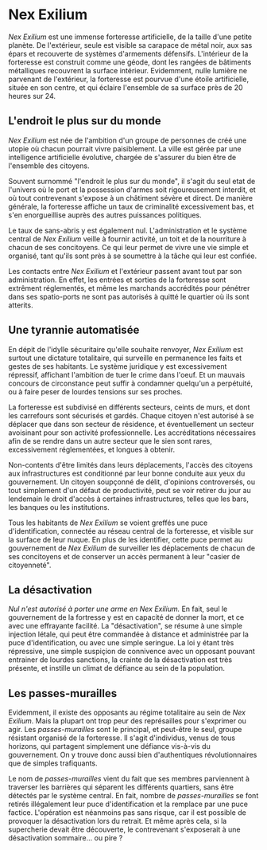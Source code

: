 # Nex Exilium

*Nex Exilium* est une immense forteresse artificielle, de la taille d'une petite planète. De l'extérieur, seule est visible sa carapace de métal noir, aux sas épars et recouverte de systèmes d'armements défensifs. L'intérieur de la forteresse est construit comme une géode, dont les rangées de bâtiments métalliques recouvrent la surface intérieur. Evidemment, nulle lumière ne parvenant de l'extérieur, la forteresse est pourvue d'une étoile artificielle, située en son centre, et qui éclaire l'ensemble de sa surface près de 20 heures sur 24.

## L'endroit le plus sur du monde

*Nex Exilium* est née de l'ambition d'un groupe de personnes de créé une utopie où chacun pourrait vivre paisiblement. La ville est gérée par une intelligence artificielle évolutive, chargée de s'assurer du bien être de l'ensemble des citoyens.

Souvent surnommé "l'endroit le plus sur du monde", il s'agit du seul etat de l'univers où le port et la possession d'armes soit rigoureusement interdit, et où tout contrevenant s'expose à un châtiment sévère et direct. De manière générale, la forteresse affiche un taux de criminalité excessivement bas, et s'en enorgueillise auprès des autres puissances politiques.

Le taux de sans-abris y est également nul. L'administration et le système central de *Nex Exilium* veille à fournir activité, un toit et de la nourriture à chacun de ses concitoyens. Ce qui leur permet de vivre une vie simple et organisé, tant qu'ils sont près à se soumettre à la tâche qui leur est confiée.

Les contacts entre *Nex Exilium* et l'extérieur passent avant tout par son administration. En effet, les entrées et sorties de la forteresse sont extrêment réglementés, et même les marchands accrédités pour pénétrer dans ses spatio-ports ne sont pas autorisés à quitté le quartier où ils sont atterits.

## Une tyrannie automatisée

En dépit de l'idylle sécuritaire qu'elle souhaite renvoyer, *Nex Exilium* est surtout une dictature totalitaire, qui surveille en permanence les faits et gestes de ses habitants. Le système juridique y est excessivement répressif, affichant l'ambition de tuer le crime dans l'oeuf. Et un mauvais concours de circonstance peut suffir à condamner quelqu'un a perpétuité, ou à faire peser de lourdes tensions sur ses proches.

La forteresse est subdivisé en différents secteurs, ceints de murs, et dont les carrefours sont sécurisés et gardés. Chaque citoyen n'est autorisé à se déplacer que dans son secteur de résidence, et éventuellement un secteur avoisinant pour son activité professionnelle. Les accréditations nécessaires afin de se rendre dans un autre secteur que le sien sont rares, excessivement réglementées, et longues à obtenir. 

Non-contents d'être limités dans leurs déplacements, l'accès des citoyens aux infrastructures est conditionné par leur bonne conduite aux yeux du gouvernement. Un citoyen soupçonné de délit, d'opinions controversés, ou tout simplement d'un défaut de productivité, peut se voir retirer du jour au lendemain le droit d'accès à certaines infrastructures, telles que les bars, les banques ou les institutions.

Tous les habitants de *Nex Exilium* se voient greffés une puce d'identification, connectée au réseau central de la forteresse, et visible sur la surface de leur nuque. En plus de les identifier, cette puce permet au gouvernement de *Nex Exilium* de surveiller les déplacements de chacun de ses concitoyens et de conserver un accès permanent à leur "casier de citoyenneté".

## La désactivation

*Nul n'est autorisé à porter une arme en Nex Exilium.* En fait, seul le gouvernement de la fortresse y est en capacité de donner la mort, et ce avec une effrayante facilité. La "désactivation", se résume à une simple injection létale, qui peut être commandée à distance et administrée par la puce d'identification, ou avec une simple seringue. La loi y étant très répressive, une simple suspiçion de connivence avec un opposant pouvant entrainer de lourdes sanctions, la crainte de la désactivation est très présente, et instille un climat de défiance au sein de la population. 

## Les passes-murailles

Evidemment, il existe des opposants au régime totalitaire au sein de *Nex Exilium*. Mais la plupart ont trop peur des représailles pour s'exprimer ou agir. Les *passes-murailles* sont le principal, et peut-être le seul, groupe résistant organisé de la forteresse. Il s'agit d'individus, venus de tous horizons, qui partagent simplement une défiance vis-à-vis du gouvernement. On y trouve donc aussi bien d'authentiques révolutionnaires que de simples trafiquants.

Le nom de *passes-murailles* vient du fait que ses membres parviennent à traverser les barrières qui séparent les différents quartiers, sans être détectés par le système central. En fait, nombre de *passes-murailles* se font retirés illégalement leur puce d'identification et la remplace par une puce factice. L'opération est néanmoins pas sans risque, car il est possible de provoquer la désactivation lors du retrait. Et même après cela, si la supercherie devait être découverte, le contrevenant s'exposerait à une désactivation sommaire... ou pire ?
